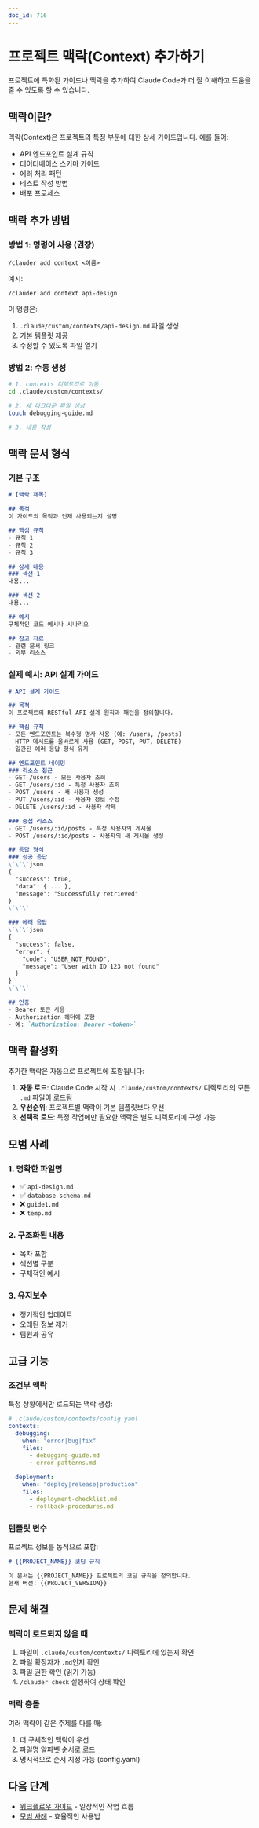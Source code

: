 ```yaml
---
doc_id: 716
---
```


# 프로젝트 맥락(Context) 추가하기

프로젝트에 특화된 가이드나 맥락을 추가하여 Claude Code가 더 잘 이해하고 도움을 줄 수 있도록 할 수 있습니다.

## 맥락이란?

맥락(Context)은 프로젝트의 특정 부분에 대한 상세 가이드입니다. 예를 들어:
- API 엔드포인트 설계 규칙
- 데이터베이스 스키마 가이드
- 에러 처리 패턴
- 테스트 작성 방법
- 배포 프로세스

## 맥락 추가 방법

### 방법 1: 명령어 사용 (권장)
```
/clauder add context <이름>
```

예시:
```
/clauder add context api-design
```

이 명령은:
1. `.claude/custom/contexts/api-design.md` 파일 생성
2. 기본 템플릿 제공
3. 수정할 수 있도록 파일 열기

### 방법 2: 수동 생성
```bash
# 1. contexts 디렉토리로 이동
cd .claude/custom/contexts/

# 2. 새 마크다운 파일 생성
touch debugging-guide.md

# 3. 내용 작성
```

## 맥락 문서 형식

### 기본 구조
```markdown
# [맥락 제목]

## 목적
이 가이드의 목적과 언제 사용되는지 설명

## 핵심 규칙
- 규칙 1
- 규칙 2
- 규칙 3

## 상세 내용
### 섹션 1
내용...

### 섹션 2
내용...

## 예시
구체적인 코드 예시나 시나리오

## 참고 자료
- 관련 문서 링크
- 외부 리소스
```

### 실제 예시: API 설계 가이드
```markdown
# API 설계 가이드

## 목적
이 프로젝트의 RESTful API 설계 원칙과 패턴을 정의합니다.

## 핵심 규칙
- 모든 엔드포인트는 복수형 명사 사용 (예: /users, /posts)
- HTTP 메서드를 올바르게 사용 (GET, POST, PUT, DELETE)
- 일관된 에러 응답 형식 유지

## 엔드포인트 네이밍
### 리소스 접근
- GET /users - 모든 사용자 조회
- GET /users/:id - 특정 사용자 조회
- POST /users - 새 사용자 생성
- PUT /users/:id - 사용자 정보 수정
- DELETE /users/:id - 사용자 삭제

### 중첩 리소스
- GET /users/:id/posts - 특정 사용자의 게시물
- POST /users/:id/posts - 사용자의 새 게시물 생성

## 응답 형식
### 성공 응답
\`\`\`json
{
  "success": true,
  "data": { ... },
  "message": "Successfully retrieved"
}
\`\`\`

### 에러 응답
\`\`\`json
{
  "success": false,
  "error": {
    "code": "USER_NOT_FOUND",
    "message": "User with ID 123 not found"
  }
}
\`\`\`

## 인증
- Bearer 토큰 사용
- Authorization 헤더에 포함
- 예: `Authorization: Bearer <token>`
```

## 맥락 활성화

추가한 맥락은 자동으로 프로젝트에 포함됩니다:

1. **자동 로드**: Claude Code 시작 시 `.claude/custom/contexts/` 디렉토리의 모든 `.md` 파일이 로드됨
2. **우선순위**: 프로젝트별 맥락이 기본 템플릿보다 우선
3. **선택적 로드**: 특정 작업에만 필요한 맥락은 별도 디렉토리에 구성 가능

## 모범 사례

### 1. 명확한 파일명
- ✅ `api-design.md`
- ✅ `database-schema.md`
- ❌ `guide1.md`
- ❌ `temp.md`

### 2. 구조화된 내용
- 목차 포함
- 섹션별 구분
- 구체적인 예시

### 3. 유지보수
- 정기적인 업데이트
- 오래된 정보 제거
- 팀원과 공유

## 고급 기능

### 조건부 맥락
특정 상황에서만 로드되는 맥락 생성:
```yaml
# .claude/custom/contexts/config.yaml
contexts:
  debugging:
    when: "error|bug|fix"
    files:
      - debugging-guide.md
      - error-patterns.md
  
  deployment:
    when: "deploy|release|production"
    files:
      - deployment-checklist.md
      - rollback-procedures.md
```

### 템플릿 변수
프로젝트 정보를 동적으로 포함:
```markdown
# {{PROJECT_NAME}} 코딩 규칙

이 문서는 {{PROJECT_NAME}} 프로젝트의 코딩 규칙을 정의합니다.
현재 버전: {{PROJECT_VERSION}}
```

## 문제 해결

### 맥락이 로드되지 않을 때
1. 파일이 `.claude/custom/contexts/` 디렉토리에 있는지 확인
2. 파일 확장자가 `.md`인지 확인
3. 파일 권한 확인 (읽기 가능)
4. `/clauder check` 실행하여 상태 확인

### 맥락 충돌
여러 맥락이 같은 주제를 다룰 때:
1. 더 구체적인 맥락이 우선
2. 파일명 알파벳 순서로 로드
3. 명시적으로 순서 지정 가능 (config.yaml)

## 다음 단계
- [워크플로우 가이드](workflows.md) - 일상적인 작업 흐름
- [모범 사례](best-practices.md) - 효율적인 사용법
